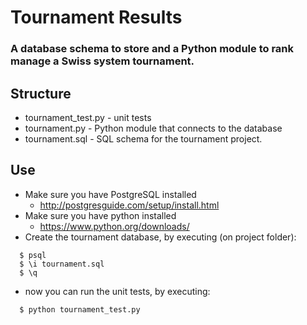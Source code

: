 # Tournament Results

### A database schema to store and a Python module to rank manage a Swiss system tournament.


## Structure
* tournament_test.py - unit tests
* tournament.py - Python module that connects to the database
* tournament.sql - SQL schema for the tournament project.

## Use
* Make sure you have PostgreSQL installed
  * http://postgresguide.com/setup/install.html
* Make sure you have python installed
  * https://www.python.org/downloads/
* Create the tournament database, by executing (on project folder):
```
  $ psql
  $ \i tournament.sql
  $ \q
```
* now you can run the unit tests, by executing:
```
  $ python tournament_test.py
```
